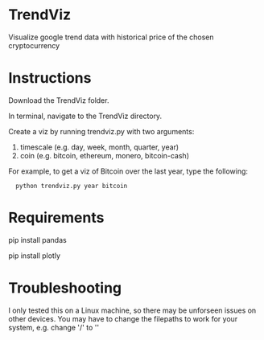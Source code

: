 # TrendViz

Visualize google trend data with historical price of the chosen cryptocurrency

# Instructions

Download the TrendViz folder. 

In terminal, navigate to the TrendViz directory. 

Create a viz by running trendviz.py with two arguments:

   1) timescale (e.g. day, week, month, quarter, year)
   2) coin (e.g. bitcoin, ethereum, monero, bitcoin-cash)


For example, to get a viz of Bitcoin over the last year, type the following: 

      python trendviz.py year bitcoin


# Requirements

pip install pandas

pip install plotly


# Troubleshooting

I only tested this on a Linux machine, so there may be unforseen issues on other devices. You may have to change the filepaths to work for your system, e.g. change '/' to '\'
